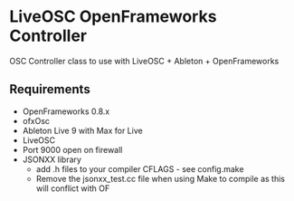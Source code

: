 LiveOSC OpenFrameworks Controller
=================================

OSC Controller class to use with LiveOSC + Ableton + OpenFrameworks

Requirements
------------

* OpenFrameworks 0.8.x
* ofxOsc
* Ableton Live 9 with Max for Live
* LiveOSC
* Port 9000 open on firewall
* JSONXX library 
	* add .h files to your compiler CFLAGS - see config.make
	* Remove the jsonxx_test.cc file when using Make to compile as this will conflict with OF